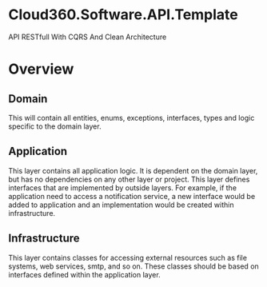 # Cloud360.Software.API.Template
API RESTfull With CQRS And Clean Architecture

# Overview
## Domain
This will contain all entities, enums, exceptions, interfaces, types and logic specific to the domain layer.

## Application
This layer contains all application logic. It is dependent on the domain layer, but has no dependencies on any other layer or project. This layer defines interfaces that are implemented by outside layers. For example, if the application need to access a notification service, a new interface would be added to application and an implementation would be created within infrastructure.

## Infrastructure
This layer contains classes for accessing external resources such as file systems, web services, smtp, and so on. These classes should be based on interfaces defined within the application layer.
